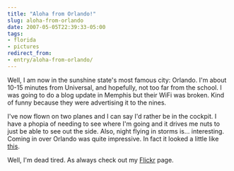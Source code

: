 ```yaml
---
title: "Aloha from Orlando!"
slug: aloha-from-orlando
date: 2007-05-05T22:39:33-05:00
tags:
- florida
- pictures
redirect_from:
- entry/aloha-from-orlando/
---
```

Well, I am now in the sunshine state's most famous city: Orlando. I'm about 10-15 minutes from Universal, and hopefully, not too far from the school. I was going to do a blog update in Memphis but their WiFi was broken. Kind of funny because they were advertising it to the nines.

I've now flown on two planes and I can say I'd rather be in the cockpit. I have a phopia of needing to see where I'm going and it drives me nuts to just be able to see out the side. Also, night flying in storms is... interesting. Coming in over Orlando was quite impressive. In fact it looked a little like [this](http://coruscant.info/Globecoruscant.jpg).

Well, I'm dead tired. As always check out my [Flickr](http://www.flickr.com/photos/dxprog) page.
